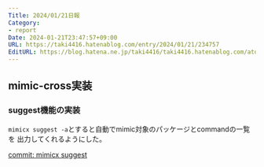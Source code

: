 ```yaml
---
Title: 2024/01/21日報
Category:
- report
Date: 2024-01-21T23:47:57+09:00
URL: https://taki4416.hatenablog.com/entry/2024/01/21/234757
EditURL: https://blog.hatena.ne.jp/taki4416/taki4416.hatenablog.com/atom/entry/6801883189076980271
---
```


## mimic-cross実装

### suggest機能の実装

`mimicx suggest -a`とすると自動でmimic対象のパッケージとcommandの一覧を
出力してくれるようにした。  

[commit: mimicx suggest](https://github.com/impactaky/mimic-cross/commit/48ad0a7c0575d6e007bc3cfcfca432ce1ad67dd0)
